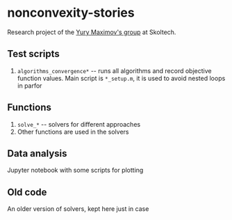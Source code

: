# nonconvexity-stories
Research project of the [Yury Maximov's group](http://faculty.skoltech.ru/people/yurymaximov) at Skoltech.

## Test scripts
1. `algorithms_convergence*` -- runs all algorithms and record objective function values. Main script is `*_setup.m`, it is used to avoid nested loops in parfor
## Functions
1. `solve_*` -- solvers for different approaches
2. Other functions are used in the solvers
## Data analysis
Jupyter notebook with some scripts for plotting
## Old code
An older version of solvers, kept here just in case
